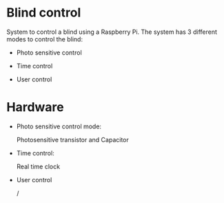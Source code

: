 # Blind control

System to control a blind using a Raspberry Pi. The system  has 3 different modes to control the blind:

- Photo sensitive control

- Time control

- User control

# Hardware

- Photo sensitive control mode:

  Photosensitive transistor and Capacitor

- Time control:

  Real time clock

- User control
  
  /
